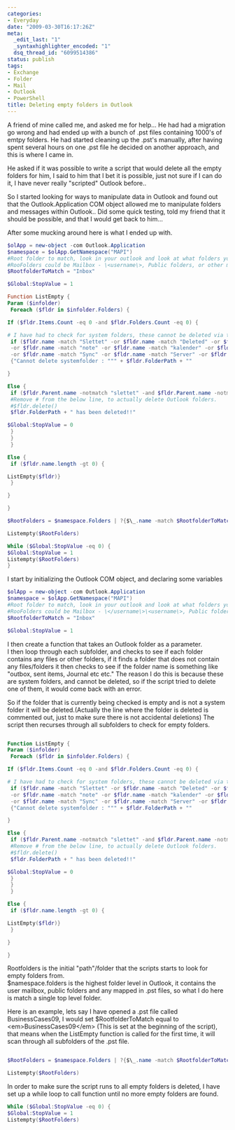 ```yaml
---
categories:
- Everyday
date: "2009-03-30T16:17:26Z"
meta:
  _edit_last: "1"
  _syntaxhighlighter_encoded: "1"
  dsq_thread_id: "6099514386"
status: publish
tags:
- Exchange
- Folder
- Mail
- Outlook
- PowerShell
title: Deleting empty folders in Outlook
---
```

A friend of mine called me, and asked me for help... He had had a migration go wrong and had ended up with a bunch of .pst files containing 1000's of emtpy folders. He had started cleaning up the .pst's manually, after having spent several hours on one .pst file he decided on another approach, and this is where I came in.

He asked if it was possible to write a script that would delete all the empty folders for him, I said to him that I bet it is possible, just not sure if I can do it, I have never really "scripted" Outlook before..

So I started looking for ways to manipulate data in Outlook and found out that the Outlook.Application COM object allowed me to manipulate folders and messages within Outlook.. Did some quick testing, told my friend that it should be possible, and that I would get back to him...

After some mucking around here is what I ended up with.  
```powershell  
$olApp = new-object -com Outlook.Application  
$namespace = $olApp.GetNamespace("MAPI")  
#Root folder to match, look in your outlook and look at what folders you have.  
#RooFolders could be Mailbox - \<username\>, Public folders, or other mapped in PST's or mailboxes.  
$RootfolderToMatch = "Inbox"

$Global:StopValue = 1

Function ListEmpty {  
Param ($infolder)  
 Foreach ($fldr in $infolder.Folders) {

If ($fldr.Items.Count -eq 0 -and $fldr.Folders.Count -eq 0) {

# I have had to check for system folders, these cannot be deleted via the script, so to prevent the script for erroring out, I check for it.  
 if ($fldr.name -match "Slettet" -or $fldr.name -match "Deleted" -or $fldr.name -match "journal" -or $fldr.name -match "rss"`  
 -or $fldr.name -match "note" -or $fldr.name -match "kalender" -or $fldr.name -match "kontakt" -or $fldr.name -match "udbakke" `  
 -or $fldr.name -match "Sync" -or $fldr.name -match "Server" -or $fldr.name -match "contacts" -or $fldr.name -match "Outbox" )  
 {"Cannot delete systemfolder : """ + $fldr.FolderPath + ""

}

Else {  
 if ($fldr.Parent.name -notmatch "slettet" -and $fldr.Parent.name -notmatch "Deleted" ) {  
 #Remove # from the below line, to actually delete Outlook folders.  
 #$fldr.delete()  
 $fldr.FolderPath + " has been deleted!!"

$Global:StopValue = 0  
 }  
 }  
 }

Else {  
 if ($fldr.name.length -gt 0) {

ListEmpty($fldr)}  
 }

}

}

$RootFolders = $namespace.Folders | ?{$\_.name -match $RootfolderToMatch}

Listempty($RootFolders)

While ($Global:StopValue -eq 0) {  
$Global:StopValue = 1  
Listempty($RootFolders)  
}
```


I start by initializing the Outlook COM object, and declaring some variables  
```powershell
$olApp = new-object -com Outlook.Application  
$namespace = $olApp.GetNamespace("MAPI")  
#Root folder to match, look in your outlook and look at what folders you have.  
#RooFolders could be Mailbox - \</username\>\<username\>, Public folders, or other mapped in PST's or mailboxes.  
$RootfolderToMatch = "Inbox"

$Global:StopValue = 1  
```

I then create a function that takes an Outlook folder as a parameter.  
I then loop through each subfolder, and checks to see if each folder contains any files or other folders, if it finds a folder that does not contain any files/folders it then checks to see if the folder name is something like "outbox, sent items, Journal etc etc." The reason I do this is because these are system folders, and cannot be deleted, so if the script tried to delete one of them, it would come back with an error.

So if the folder that is currently being checked is empty and is not a system folder it will be deleted.(Actually the line where the folder is deleted is commented out, just to make sure there is not accidental deletions) The script then recurses through all subfolders to check for empty folders.

```powershell

Function ListEmpty {  
Param ($infolder)  
 Foreach ($fldr in $infolder.Folders) {

If ($fldr.Items.Count -eq 0 -and $fldr.Folders.Count -eq 0) {

# I have had to check for system folders, these cannot be deleted via the script, so to prevent the script for erroring out, I check for it.  
 if ($fldr.name -match "Slettet" -or $fldr.name -match "Deleted" -or $fldr.name -match "journal" -or $fldr.name -match "rss"`  
 -or $fldr.name -match "note" -or $fldr.name -match "kalender" -or $fldr.name -match "kontakt" -or $fldr.name -match "udbakke" `  
 -or $fldr.name -match "Sync" -or $fldr.name -match "Server" -or $fldr.name -match "contacts" -or $fldr.name -match "Outbox" )  
 {"Cannot delete systemfolder : """ + $fldr.FolderPath + ""

}

Else {  
 if ($fldr.Parent.name -notmatch "slettet" -and $fldr.Parent.name -notmatch "Deleted" ) {  
 #Remove # from the below line, to actually delete Outlook folders.  
 #$fldr.delete()  
 $fldr.FolderPath + " has been deleted!!"

$Global:StopValue = 0  
 }  
 }  
 }

Else {  
 if ($fldr.name.length -gt 0) {

ListEmpty($fldr)}  
 }

}

}

```

Rootfolders is the initial "path"/folder that the scripts starts to look for empty folders from.  
$namespace.folders is the highest folder level in Outlook, it contains the user mailbox, public folders and any mapped in .pst files, so what I do here is match a single top level folder.

Here is an example, lets say I have opened a .pst file called BusinessCases09, I would set $RootfolderToMatch equal to \<em\>BusinessCases09\</em\> (This is set at the beginning of the script), that means when the ListEmpty function is called for the first time, it will scan through all subfolders of the .pst file.  
```powershell

$RootFolders = $namespace.Folders | ?{$\_.name -match $RootfolderToMatch}

Listempty($RootFolders)

```

In order to make sure the script runs to all empty folders is deleted, I have set up a while loop to call function until no more empty folders are found.  
```powershell
While ($Global:StopValue -eq 0) {  
$Global:StopValue = 1  
Listempty($RootFolders)  
```